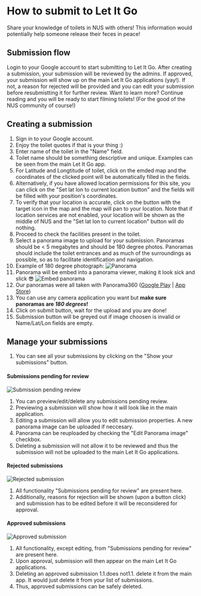 # How to submit to Let It Go

Share your knowledge of toilets in NUS with others! This information would
potentially help someone release their feces in peace!

## Submission flow

Login to your Google account to start submitting to Let It Go. After creating a
submission, your submission will be reviewed by the admins. If approved,
your submission will show up on the main Let It Go applications (yay!). If not,
a reason for rejected will be provided and you can edit your submission
before resubmistting it for further review. Want to learn more? Continue
reading and you will be ready to start filming toilets! (For the good of the
NUS community of course!)


## Creating a submission

1. Sign in to your Google account.
  1. Enjoy the toilet quotes if that is your thing :)
1. Enter name of the toilet in the "Name" field.
  1. Toilet name should be something descriptive and unique. Examples can be
  seen from the main Let It Go app.
1. For Latitude and Longtitude of toilet, click on the emded map and the
coordinates of the clicked point will be automatically filled in the fields.
  1. Alternatively, if you have allowed location permissions for this site, you
  can click on the "Set lat lon to current location button" and the fields will
  be filled with your position's coordinates.
  1. To verify that your location is accurate, click on the button with the
  target icon in the map and the map will pan to your location. Note that if
  location services are not enabled, your location will be shown as the middle
  of NUS and the "Set lat lon to current location" button will do nothing.
1. Proceed to check the facilities present in the toilet.
1. Select a panorama image to upload for your submission. Panoramas should be
< 5 megabytes and should be 180 degree photos. Panoramas should include the
toilet entrances and as much of the surroundings as possible, so as to facilitate
identification and navigation.
  1. Example of 180 degree photograph:
  ![Panorama](https://raw.githubusercontent.com/nelsontky/let-it-go/master/assets/paranomas/computing/COM1%20Level%202%20Student%20Area.jpg)
  1. Panorama will be embed into a panorama viewer, making it look sick and slick :sunglasses:
  ![Embed panorama](https://i.imgur.com/lP5MLQI.png)
  1. Our panoramas were all taken with Panorama360 ([Google Play](https://play.google.com/store/apps/details?id=com.vtcreator.android360) | [App Store](https://apps.apple.com/us/app/360-panorama/id377342622))
  1. You can use any camera application you want but **make sure panoramas are *180 degrees*!**
1. Click on submit button, wait for the upload and you are done!
  1. Submission button will be greyed out if image choosen is invalid or Name/Lat/Lon fields are empty.

## Manage your submissions
1. You can see all your submissions by clicking on the "Show your submissions" button.

#### Submissions pending for review
![Submission pending review](https://i.imgur.com/XSjnBz6.png)
1. You can preview/edit/delete any submissions pending review.
1. Previewing a submission will show how it will look like in the main application.
1. Editing a submission will allow you to edit submission properties. A new panorama image can be uploaded if neccesary.
  1. Panorama can be reuploaded by checking the "Edit Panorama image" checkbox.
1. Deleting a submission will not allow it to be reviewed and thus the submission will not be uploaded to the main Let It Go applications.

#### Rejected submissions
![Rejected submission](https://i.imgur.com/0QzBnr5.png)
1. All functionality "Submissions pending for review" are present here.
1. Additionally, reasons for rejection will be shown (upon a button click) and submission has to be edited before it will be reconsidered for approval.

#### Approved submissions
![Approved submission](https://i.imgur.com/9yWVkrr.png)
1. All functionality, except editing, from "Submissions pending for review" are present here.
2. Upon approval, submission will then appear on the main Let It Go applications.
3. Deleting an approved submission 1.1.does not1.1. delete it from the main app. It would just delete it from your list of submissions.
  1. Thus, approved submissions can be safely deleted.
